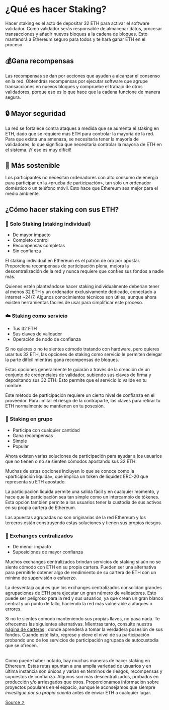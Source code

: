 # ¿Qué es hacer Staking?

Hacer staking es el acto de depositar 32 ETH para activar el software validador. Como validador serás responsable de almacenar datos, procesar transacciones y añadir nuevos bloques a la cadena de bloques. Esto mantendrá a Ethereum seguro para todos y te hará ganar ETH en el proceso.

## 💰Gana recompensas

Las recompensas se dan por acciones que ayuden a alcanzar el consenso en la red. Obtendrás recompensas por ejecutar software que agrupe transacciones en nuevos bloques y compruebe el trabajo de otros validadores, porque eso es lo que hace que la cadena funcione de manera segura.

## 🔒 Mayor seguridad

La red se fortalece contra ataques a medida que se aumenta el staking en ETH, dado que se requiere más ETH para controlar la mayoría de la red. Para que exista una amenaza, se necesitaria tener la mayoría de validadores, lo que significa que necesitaría controlar la mayoría de ETH en el sistema. ¡Y eso es muy difícil!

## 🌿 Más sostenible

Los participantes no necesitan ordenadores con alto consumo de energía para participar en la «prueba de participación», tan solo un ordenador doméstico o un teléfono móvil. Esto hace que Ethereum sea mejor para el medio ambiente.

## ¿Cómo hacer staking con sus ETH?

### 🏡 Solo Staking (staking individual)

* De mayor impacto
* Completo control
* Recompensas completas
* Sin confianza

El staking individual en Ethereum es el patrón de oro por apostar. Proporciona recompensas de participación plena, mejora la descentralización de la red y nunca requiere que confíes sus fondos a nadie más.

Quienes estén planteándose hacer staking individualmente deberían tener al menos 32 ETH y un ordenador exclusivamente dedicado, conectado a internet \~24/7. Algunos conocimientos técnicos son útiles, aunque ahora existen herramientas fáciles de usar para simplificar este proceso.

### ☁️ Staking como servicio

* Tus 32 ETH
* Sus claves de validador
* Operación de nodo de confianza

Si no quieres o no te sientes cómodo tratando con hardware, pero quieres usar tus 32 ETH, las opciones de staking como servicio le permiten delegar la parte difícil mientras gana recompensas de bloques.

Estas opciones generalmente te guiarán a través de la creación de un conjunto de credenciales de validador, subiendo sus claves de firma y depositando sus 32 ETH. Esto permite que el servicio lo valide en tu nombre.

Este método de participación requiere un cierto nivel de confianza en el proveedor. Para limitar el riesgo de la contraparte, las claves para retirar tu ETH normalmente se mantienen en tu posesión.

### 🪺 Staking en grupo

* Participa con cualquier cantidad
* Gana recompensas
* Simple
* Popular

Ahora existen varias soluciones de participación para ayudar a los usuarios que no tienen o no se sienten cómodos apostando sus 32 ETH.

Muchas de estas opciones incluyen lo que se conoce como la «participación líquida», que implica un token de liquidez ERC-20 que representa su ETH apostado.

La participación líquida permite una salida fácil y en cualquier momento, y hace que la participación sea tan simple como un intercambio de tókenes. Esta opción también permite a los usuarios tener la custodia de sus activos en su propia cartera de Ethereum.

Las apuestas agrupadas no son originarias de la red Ethereum y los terceros están construyendo estas soluciones y tienen sus propios riesgos.

### 🏢 Exchanges centralizados

* De menor impacto
* Suposiciones de mayor confianza

Muchos exchanges centralizados brindan servicios de staking si aún no se siente cómodo con ETH en su propia cartera. Pueden ser una alternativa para permitirle obtener algo de rendimiento de su cartera de ETH con un mínimo de supervisión o esfuerzo.

La desventaja aquí es que los exchanges centralizados consolidan grandes agrupaciones de ETH para ejecutar un gran número de validadores. Esto puede ser peligroso para la red y sus usuarios, ya que crean un gran blanco central y un punto de fallo, haciendo la red más vulnerable a ataques o errores.

Si no te sientes cómodo manteniendo sus propias llaves, no pasa nada. Te ofrecemos las siguientes alternativas. Mientras tanto, consulte nuestra [página de carteras](https://ethereum.org/es/wallets/) , donde aprenderá a tomar la verdadera posesión de sus fondos. Cuando esté listo, regrese y eleve el nivel de su participación probando uno de los servicios de participación agrupada de autocustodia que se ofrecen.



\
Como puede haber notado, hay muchas maneras de hacer staking en Ethereum. Estas rutas apuntan a una amplia variedad de usuarios y en última instancia son únicos y varían en términos de riesgos, recompensas y supuestos de confianza. Algunos son más descentralizados, probados en producción y/o arriesgados que otros. Proporcionamos información sobre proyectos populares en el espacio, aunque le aconsejamos que siempre _investigue por su propia cuenta_ antes de enviar ETH a cualquier lugar.

[Source ↗](https://ethereum.org/en/staking/)
